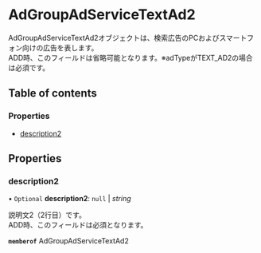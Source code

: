 # AdGroupAdServiceTextAd2


<div lang=\"ja\">AdGroupAdServiceTextAd2オブジェクトは、検索広告のPCおよびスマートフォン向けの広告を表します。<br> ADD時、このフィールドは省略可能となります。※adTypeがTEXT_AD2の場合は必須です。</div> 

## Table of contents

### Properties

- [description2](adgroupadservicetextad2.md#description2)

## Properties

### description2

• `Optional` **description2**: ``null`` \| *string*

<div lang=\"ja\">説明文2（2行目）です。<br> ADD時、このフィールドは必須となります。</div> 

**`memberof`** AdGroupAdServiceTextAd2
